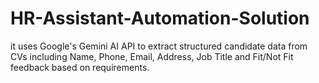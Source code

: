 # HR-Assistant-Automation-Solution
it uses Google's Gemini AI API to extract structured candidate data from CVs including Name, Phone, Email, Address, Job Title and Fit/Not Fit feedback based on requirements.
